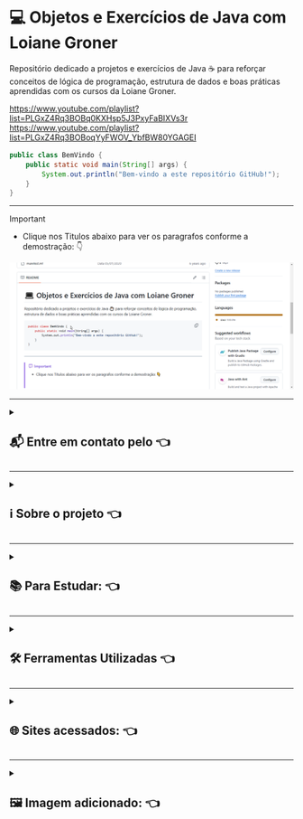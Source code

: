 # 💻 Objetos e Exercícios de Java com Loiane Groner

Repositório dedicado a projetos e exercícios de Java ☕ para reforçar conceitos de lógica de programação, estrutura de dados e boas práticas aprendidas com os cursos da Loiane Groner.

https://www.youtube.com/playlist?list=PLGxZ4Rq3BOBq0KXHsp5J3PxyFaBIXVs3r
https://www.youtube.com/playlist?list=PLGxZ4Rq3BOBoqYyFWOV_YbfBW80YGAGEI

```java
public class BemVindo {
    public static void main(String[] args) {
        System.out.println("Bem-vindo a este repositório GitHub!");
    }
}
```

---

> [!IMPORTANT]
>
> - Clique nos Titulos abaixo para ver os paragrafos conforme a demostração: :point_down:
> <img src="/demostracao.gif" alt="Demostração de como fazer">

---

<details>
<summary>

## 📬 Entre em contato pelo :point_left:

</summary>

> [![Telegram](https://img.shields.io/badge/Telegram-000?style=for-the-badge&logo=telegram&logoColor=2CA5E0)](https://t.me/Carlaol) [![WhatsApp](https://img.shields.io/badge/WhatsApp-25D366?style=for-the-badge&logo=whatsapp&logoColor=white)](https://api.whatsapp.com/send?1=pt_BR&phone=5521985745077) [![Gmail](https://img.shields.io/badge/Gmail-333333?style=for-the-badge&logo=gmail&logoColor=red)](mailto:carlostecnico@mail.com) [![X](https://img.shields.io/badge/X-000?style=for-the-badge&logo=x)](https://x.com/Carlao_Me_Ajuda) [![Instagram](https://img.shields.io/badge/-Instagram-%23E4405F?style=for-the-badge&logo=instagram&logoColor=white)](https://www.instagram.com/carlao.me.ajuda/) [![LinkedIn](https://img.shields.io/badge/LinkedIn-0077B5?style=for-the-badge&logo=linkedin&logoColor=white)](https://www.linkedin.com/in/carlos-eduardo-dos-s-figueiredo/)  [![GitHub](https://img.shields.io/badge/GitHub-100000?style=for-the-badge&logo=github&logoColor=white)](https://github.com/carloseduardonit/) [![Discord](https://img.shields.io/badge/Discord-7289DA?style=for-the-badge&logo=discord&logoColor=white)](https://discord.com/channels/@carloseduardonit/) ![Slack](https://img.shields.io/badge/Slack-4A154B?style=for-the-badge&logo=slack&logoColor=white)

</details>

---

<details>
  <summary>

## ℹ️ Sobre o projeto :point_left:

  </summary>
    <p style="text-align: justify;">
      Repositório é responsável pela ampliação dos meus conhecimentos voltado a programação em Java com a tutoria <a href="https://github.com/loiane">Loiane Groner</a>.  
      Eu já tinha feito este curso básico mas perdi tudo...
      Fazer o que não usava versionamento de código.
    </p>
</details>

---

<details>
 <summary>

## 📚 Para Estudar: :point_left:

  </summary>

> - [ ] Aula 01 - Introdução ao Curso de Java
> - [ ] Aula 02 - Instalação do Java e Eclipse
> - [ ] Aula 03 - Primeiro Programa Java
> - [ ] Aula 04 - Variáveis e Tipos Primitivos
> - [ ] Aula 05 - Operadores
> - [ ] Aula 06 - Estruturas Condicionais
> - [ ] Aula 07 - Estruturas de Repetição
> - [ ] Aula 08 - Arrays
> - [ ] Aula 09 - Métodos
> - [ ] Aula 10 - Tratamento de Exceções
> - [ ] Aula 11 - Orientação a Objetos
> - [ ] Aula 12 - Herança
> - [ ] Aula 13 - Polimorfismo
> - [ ] Aula 14 - Classes Abstratas
> - [ ] Aula 15 - Interfaces
> - [ ] Aula 16 - Pacotes
> - [ ] Aula 17 - Java.lang
> - [ ] Aula 18 - Java.util
> - [ ] Aula 19 - Java.io
> - [ ] Aula 20 - Java.sql
> - [ ] Aula 21 - Java.util.Date
> - [ ] Aula 22 - Java.util.Calendar
> - [ ] Aula 23 - Java.util.Locale
> - [ ] Aula 24 - Java.util.ResourceBundle
> - [ ] Aula 25 - Java.util.Scanner
> - [ ] Aula 26 - Java.util.Formatter
> - [ ] Aula 27 - Java.util.regex
> - [ ] Aula 28 - Java.util.Collections
> - [ ] Aula 29 - Java.util.Arrays
> - [ ] Aula 30 - Java.util.Comparator
> - [ ] Aula 31 - Java.util.List
> - [ ] Aula 32 - Java.util.Set
> - [ ] Aula 33 - Java.util.Map
> - [ ] Aula 34 - Java.util.Queue
> - [ ] Aula 35 - Java.util.Deque
> - [ ] Aula 36 - Java.util.Stack
> - [ ] Aula 37 - Java.util.Vector
> - [ ] Aula 38 - Java.util.LinkedList
> - [ ] Aula 39 - Java.util.ArrayList
> - [ ] Aula 40 - Java.util.HashSet
> - [ ] Aula 41 - Java.util.LinkedHashSet
> - [ ] Aula 42 - Java.util.TreeSet
> - [ ] Aula 43 - Java.util.HashMap
> - [ ] Aula 44 - Java.util.LinkedHashMap
> - [ ] Aula 45 - Java.util.TreeMap
> - [ ] Aula 46 - Java.util.PriorityQueue
> - [ ] Aula 47 - Java.util.ArrayDeque
> - [ ] Aula 48 - Java.util.AbstractCollection
> - [ ] Aula 49 - Java.util.AbstractList
> - [ ] Aula 50 - Java.util.AbstractSet
> - [ ] Aula 51 - Java.util.AbstractMap
> - [ ] Aula 52 - Java.util.AbstractQueue
> - [ ] Aula 53 - Java.util.AbstractSequentialList
> - [ ] Aula 54 - Java.util.AbstractMap.SimpleEntry
> - [ ] Aula 55 - Java.util.AbstractMap.SimpleImmutableEntry
> - [ ] Aula 56 - Java.util.AbstractMap.SimpleEntry
> - [ ] Aula 57 - Java.util.AbstractMap.SimpleImmutableEntry

</details>

---

<details>
  <summary>

## 🛠 Ferramentas Utilizadas :point_left:

  </summary>

### 🧠 Para Logica: 🧠

> * [**Flowgorithm-2.23.1**](http://www.flowgorithm.org/download/)

### ☕ Para Codificar em Java: ☕

> * [**Netbeans 8.2**](https://netbeans.org/downloads/8.2/rc/)
>   * **JDK 1.8**
> * [**Visual Studio Code**](https://code.visualstudio.com/download)
> * [**Notepad++**](https://notepad-plus-plus.org/downloads/)

### 🗂️ Para Versionamento: 🗂️

> * [**GitHub Desktop**](https://desktop.github.com/)
>   * [**GitBook**](https://app.gitbook.com/)

</details>

---

<details>
  <summary>

## 🌐 Sites acessados: :point_left:

  </summary>

> * [**https://loiane.training/**](https://loiane.training/)
> * [**Curso De Java Gratuito**](https://www.youtube.com/playlist?list=PLGxZ4Rq3BOBq0KXHsp5J3PxyFaBIXVs3r)
</details>

---

<details>
  <summary>

## 🖼️ Imagem adicionado: :point_left:

  </summary>

> * [**autor: freepik**](https://www.flaticon.com/br/autores/freepik)

</details>
